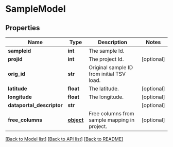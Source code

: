 # SampleModel

## Properties
Name | Type | Description | Notes
------------ | ------------- | ------------- | -------------
**sampleid** | **int** | The sample Id. | 
**projid** | **int** | The project Id. | [optional] 
**orig_id** | **str** | Original sample ID from initial TSV load. | 
**latitude** | **float** | The latitude. | [optional] 
**longitude** | **float** | The longitude. | [optional] 
**dataportal_descriptor** | **str** |  | [optional] 
**free_columns** | [**object**](.md) | Free columns from sample mapping in project. | [optional] 

[[Back to Model list]](../README.md#documentation-for-models) [[Back to API list]](../README.md#documentation-for-api-endpoints) [[Back to README]](../README.md)


